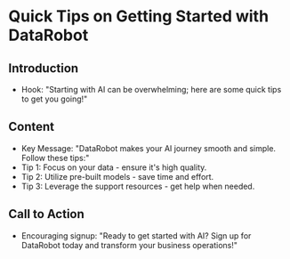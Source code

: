 # Quick Tips on Getting Started with DataRobot

## Introduction
- Hook: "Starting with AI can be overwhelming; here are some quick tips to get you going!"

## Content
- Key Message: "DataRobot makes your AI journey smooth and simple. Follow these tips:"
- Tip 1: Focus on your data - ensure it's high quality.
- Tip 2: Utilize pre-built models - save time and effort.
- Tip 3: Leverage the support resources - get help when needed.

## Call to Action
- Encouraging signup: "Ready to get started with AI? Sign up for DataRobot today and transform your business operations!"
